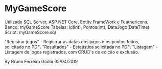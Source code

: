 # MyGameScore

Utilizado SQL Server, ASP.NET Core, Entity FrameWork e FeatherIcons.
Banco: myGameScore
Tabelas: Id(int), Pontos(int), DataJogo(DateTime)
Script: myGameScore.sql

"Registrar jogos" - Registrar as datas dos jogos e os pontos feitos, solicitado no PDF.
"Resultados" - Estatística solicitada no PDF.
"Listagem" - Listagem de jogos registrados, com CRUD's de edição e exclusão.

By Bruno Ferreira Godoi 05/04/2019
